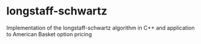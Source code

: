 # longstaff-schwartz
Implementation of the longstaff-schwartz algorithm in C++ and application to American Basket option pricing
